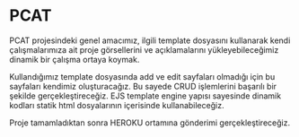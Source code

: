 
# PCAT

PCAT projesindeki genel amacımız, ilgili template dosyasını kullanarak kendi çalışmalarımıza ait proje görsellerini ve açıklamalarını yükleyebileceğimiz dinamik bir çalışma ortaya koymak. 

Kullandığımız template dosyasında add ve edit sayfaları olmadığı için bu sayfaları kendimiz oluşturacağız. Bu sayede CRUD işlemlerini başarılı bir şekilde gerçekleştireceğiz. EJS template engine yapısı sayesinde dinamik kodları statik html dosyalarının içerisinde kullanabileceğiz.

Proje tamamladıktan sonra HEROKU ortamına gönderimi gerçekleştireceğiz.
